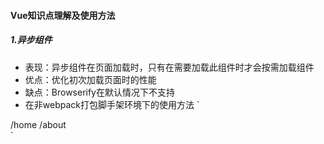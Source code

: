 #### Vue知识点理解及使用方法
##### 1.异步组件
- 表现：异步组件在页面加载时，只有在需要加载此组件时才会按需加载组件
- 优点：优化初次加载页面时的性能
- 缺点：Browserify在默认情况下不支持
- 在非webpack打包脚手架环境下的使用方法
` 
<html>
<head>
  <title>Async Component test</title>
</head>
<body>

  <div id="app">
    <router-link to="/home">/home</router-link>
    <router-link to="/about">/about</router-link>
    <router-view></router-view>
  </div>

  <script src="https://unpkg.com/vue/dist/vue.js"></script>
  <script src="https://unpkg.com/vue-router/dist/vue-router.js"></script>
  <script>
    function load(componentName, path) {
      return new Promise(function(resolve, reject) {
        var script = document.createElement('script');
        script.src = path;
        script.async = true;
        script.onload = function() {
          var component = Vue.component(componentName);
          if (component) {
            resolve(component);
          } else {
            reject();
          }
        };
        script.onerror = reject;
        document.body.appendChild(script);
      });
    }
    var router = new VueRouter({
      routes: [
        {
          path: '/',
          redirect:'/home'
        },
        {
          path: '/home',
          component: {
            template: '<div>Home page</div>'
          },
        },
        {
          path: '/about',
          component: function(resolve, reject) {
            load('about', 'about.js').then(resolve, reject);
          }
        }
      ]
    });
    var app = new Vue({
      el: '#app',
      router: router,
    });
  </script>

</body>
</html>
`
